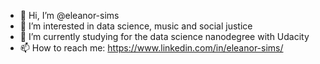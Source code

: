- 👋 Hi, I’m @eleanor-sims
- 👀 I’m interested in data science, music and social justice
- 🌱 I’m currently studying for the data science nanodegree with Udacity
- 📫 How to reach me: https://www.linkedin.com/in/eleanor-sims/

<!---
eleanor-sims/eleanor-sims is a ✨ special ✨ repository because its `README.md` (this file) appears on your GitHub profile.
You can click the Preview link to take a look at your changes.
--->
